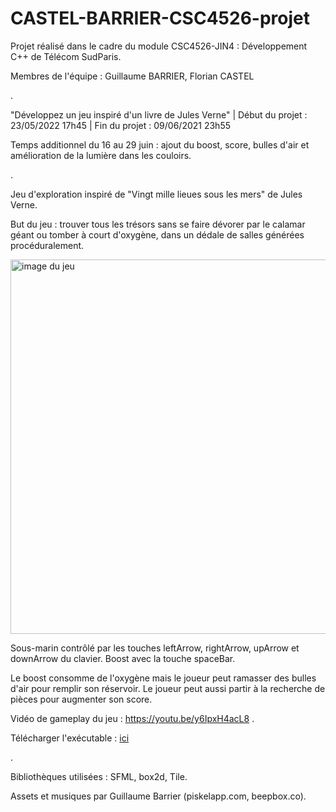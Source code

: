 # CASTEL-BARRIER-CSC4526-projet

Projet réalisé dans le cadre du module CSC4526-JIN4 : Développement C++ de Télécom SudParis.

Membres de l'équipe : Guillaume BARRIER, Florian CASTEL

.

"Développez un jeu inspiré d'un livre de Jules Verne" | Début du projet : 23/05/2022 17h45 | Fin du projet : 09/06/2021 23h55

Temps additionnel du 16 au 29 juin : ajout du boost, score, bulles d'air et amélioration de la lumière dans les couloirs.

.

Jeu d'exploration inspiré de "Vingt mille lieues sous les mers" de Jules Verne.


But du jeu : trouver tous les trésors sans se faire dévorer par le calamar géant ou tomber à court d'oxygène, dans un dédale de salles générées procéduralement.

<img width="599" alt="image du jeu" src="https://user-images.githubusercontent.com/77887537/173854725-1d97105b-a223-408c-ad48-6251e15edac9.png">

Sous-marin contrôlé par les touches leftArrow, rightArrow, upArrow et downArrow du clavier. Boost avec la touche spaceBar.

Le boost consomme de l'oxygène mais le joueur peut ramasser des bulles d'air pour remplir son réservoir.
Le joueur peut aussi partir à la recherche de pièces pour augmenter son score.

Vidéo de gameplay du jeu : https://youtu.be/y6IpxH4acL8
.

Télécharger l'exécutable : [ici](https://github.com/CASTEL-Florian/CASTEL-BARRIER-CSC4526-projet/releases)

.

Bibliothèques utilisées : SFML, box2d, Tile.

Assets et musiques par Guillaume Barrier (piskelapp.com, beepbox.co).
